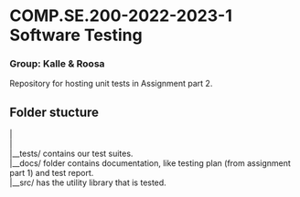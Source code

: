 # COMP.SE.200-2022-2023-1 Software Testing 
### Group: Kalle & Roosa
Repository for hosting unit tests in Assignment part 2.

## Folder stucture
|  
|  
|__tests/ contains our test suites.  
|__docs/ folder contains documentation, like testing plan (from assignment part 1) and test report.  
|__src/ has the utility library that is tested.  